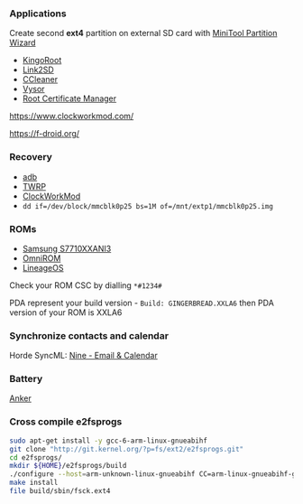 ### Applications

Create second **ext4** partition on external SD card with
[MiniTool Partition Wizard](https://www.partitionwizard.com/free-partition-manager.html)

- [KingoRoot](https://root-apk.kingoapp.com/)
- [Link2SD](https://play.google.com/store/apps/details?id=com.buak.Link2SD)
- [CCleaner](https://play.google.com/store/apps/details?id=com.piriform.ccleaner)
- [Vysor](https://chrome.google.com/webstore/detail/vysor/gidgenkbbabolejbgbpnhbimgjbffefm)
- [Root Certificate Manager](https://play.google.com/store/apps/details?id=net.jolivier.cert.Importer)

https://www.clockworkmod.com/

https://f-droid.org/

### Recovery

- [adb](https://wiki.lineageos.org/adb_fastboot_guide.html#on-windows)
- [TWRP](https://twrp.me/Devices/)
- [ClockWorkMod](https://theunlockr.com/2014/02/27/install-clockworkmod-recovery-samsung-galaxy-xcover-2-gt-s7710/)
- `dd if=/dev/block/mmcblk0p25 bs=1M of=/mnt/extp1/mmcblk0p25.img`

### ROMs

- [Samsung S7710XXANI3](https://www.sammobile.com/firmwares/galaxy-xcover2/GT-S7710/XEH/download/S7710XXANI3/39022/)
- [OmniROM](https://dl.omnirom.org/)
- [LineageOS](https://download.lineageos.org/)

Check your ROM CSC by dialling `*#1234#`

PDA represent your build version - `Build: GINGERBREAD.XXLA6` then PDA version of your ROM is XXLA6

### Synchronize contacts and calendar

Horde SyncML: [Nine - Email & Calendar](https://play.google.com/store/apps/details?id=com.ninefolders.hd3)

### Battery

[Anker](https://www.anker.com/de/products/219/291/Zusatzakkus-mit-kolossaler-Kapazit%C3%A4t)

### Cross compile e2fsprogs

```bash
sudo apt-get install -y gcc-6-arm-linux-gnueabihf
git clone "http://git.kernel.org/?p=fs/ext2/e2fsprogs.git"
cd e2fsprogs/
mkdir ${HOME}/e2fsprogs/build
./configure --host=arm-unknown-linux-gnueabihf CC=arm-linux-gnueabihf-gcc-6 LDFLAGS=--static --prefix=${HOME}/e2fsprogs/build --disable-defrag
make install
file build/sbin/fsck.ext4
```
